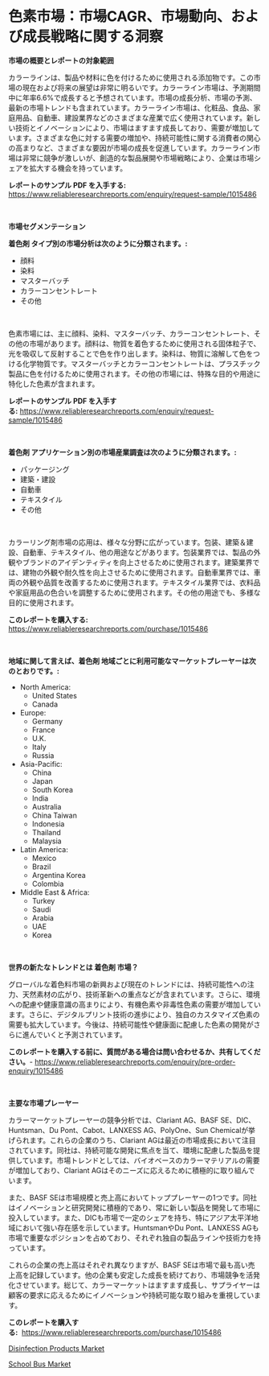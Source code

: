 <p><h1>色素市場：市場CAGR、市場動向、および成長戦略に関する洞察</h1></p><p><strong>市場の概要とレポートの対象範囲</strong></p>
<p><p>カラーラインは、製品や材料に色を付けるために使用される添加物です。この市場の現在および将来の展望は非常に明るいです。カラーライン市場は、予測期間中に年率6.6%で成長すると予想されています。市場の成長分析、市場の予測、最新の市場トレンドも含まれています。カラーライン市場は、化粧品、食品、家庭用品、自動車、建設業界などのさまざまな産業で広く使用されています。新しい技術とイノベーションにより、市場はますます成長しており、需要が増加しています。さまざまな色に対する需要の増加や、持続可能性に関する消費者の関心の高まりなど、さまざまな要因が市場の成長を促進しています。カラーライン市場は非常に競争が激しいが、創造的な製品展開や市場戦略により、企業は市場シェアを拡大する機会を持っています。</p></p>
<p><strong>レポートのサンプル PDF を入手する:</strong> <a href="https://www.reliableresearchreports.com/enquiry/request-sample/1015486">https://www.reliableresearchreports.com/enquiry/request-sample/1015486</a></p>
<p>&nbsp;</p>
<p><strong>市場セグメンテーション</strong></p>
<p><strong>着色剤 タイプ別の市場分析は次のように分類されます。:</strong></p>
<p><ul><li>顔料</li><li>染料</li><li>マスターバッチ</li><li>カラーコンセントレート</li><li>その他</li></ul></p>
<p>&nbsp;</p>
<p><p>色素市場には、主に顔料、染料、マスターバッチ、カラーコンセントレート、その他の市場があります。顔料は、物質を着色するために使用される固体粒子で、光を吸収して反射することで色を作り出します。染料は、物質に溶解して色をつける化学物質です。マスターバッチとカラーコンセントレートは、プラスチック製品に色を付けるために使用されます。その他の市場には、特殊な目的や用途に特化した色素が含まれます。</p></p>
<p><strong>レポートのサンプル PDF を入手する:</strong>&nbsp;<a href="https://www.reliableresearchreports.com/enquiry/request-sample/1015486">https://www.reliableresearchreports.com/enquiry/request-sample/1015486</a></p>
<p>&nbsp;</p>
<p><strong> 着色剤 アプリケーション別の市場産業調査は次のように分類されます。:</strong></p>
<p><ul><li>パッケージング</li><li>建築・建設</li><li>自動車</li><li>テキスタイル</li><li>その他</li></ul></p>
<p>&nbsp;</p>
<p><p>カラーリング剤市場の応用は、様々な分野に広がっています。包装、建築＆建設、自動車、テキスタイル、他の用途などがあります。包装業界では、製品の外観やブランドのアイデンティティを向上させるために使用されます。建築業界では、建物の外観や耐久性を向上させるために使用されます。自動車業界では、車両の外観や品質を改善するために使用されます。テキスタイル業界では、衣料品や家庭用品の色合いを調整するために使用されます。その他の用途でも、多様な目的に使用されます。</p></p>
<p><strong>このレポートを購入する:</strong>&nbsp; <a href="https://www.reliableresearchreports.com/purchase/1015486">https://www.reliableresearchreports.com/purchase/1015486</a></p>
<p>&nbsp;</p>
<p><strong>地域に関して言えば、着色剤 地域ごとに利用可能なマーケットプレーヤーは次のとおりです。:</strong></p>
<p><ul>
    <li>
        North America:
        <ul>
            <li>United States</li>
            <li>Canada</li>
        </ul>
    </li>
    <li>
        Europe:
        <ul>
            <li>Germany</li>
            <li>France</li>
            <li>U.K.</li>
            <li>Italy</li>
            <li>Russia</li>
        </ul>
    </li>
    <li>
        Asia-Pacific:
        <ul>
            <li>China</li>
            <li>Japan</li>
            <li>South Korea</li>
            <li>India</li>
            <li>Australia</li>
            <li>China Taiwan</li>
            <li>Indonesia</li>
            <li>Thailand</li>
            <li>Malaysia</li>
        </ul>
    </li>
    <li>
        Latin America:
        <ul>
            <li>Mexico</li>
            <li>Brazil</li>
            <li>Argentina Korea</li>
            <li>Colombia</li>
        </ul>
    </li>
    <li>
        Middle East & Africa:
        <ul>
            <li>Turkey</li>
            <li>Saudi</li>
            <li>Arabia</li>
            <li>UAE</li>
            <li>Korea</li>
        </ul>
    </li>
    </ul></p>
<p>&nbsp;</p>
<p><strong>世界の新たなトレンドとは 着色剤 市場？</strong></p>
<p><p>グローバルな着色料市場の新興および現在のトレンドには、持続可能性への注力、天然素材の広がり、技術革新への重点などが含まれています。さらに、環境への配慮や健康意識の高まりにより、有機色素や非毒性色素の需要が増加しています。さらに、デジタルプリント技術の進歩により、独自のカスタマイズ色素の需要も拡大しています。今後は、持続可能性や健康面に配慮した色素の開発がさらに進んでいくと予測されています。</p></p>
<p><strong>このレポートを購入する前に、質問がある場合は問い合わせるか、共有してください。</strong>- <a href="https://www.reliableresearchreports.com/enquiry/pre-order-enquiry/1015486">https://www.reliableresearchreports.com/enquiry/pre-order-enquiry/1015486</a></p>
<p>&nbsp;</p>
<p><strong>主要な市場プレーヤー</strong></p>
<p><p>カラーマーケットプレーヤーの競争分析では、Clariant AG、BASF SE、DIC、Huntsman、Du Pont、Cabot、LANXESS AG、PolyOne、Sun Chemicalが挙げられます。これらの企業のうち、Clariant AGは最近の市場成長において注目されています。同社は、持続可能な開発に焦点を当て、環境に配慮した製品を提供しています。市場トレンドとしては、バイオベースのカラーマテリアルの需要が増加しており、Clariant AGはそのニーズに応えるために積極的に取り組んでいます。</p><p>また、BASF SEは市場規模と売上高においてトッププレーヤーの1つです。同社はイノベーションと研究開発に積極的であり、常に新しい製品を開発して市場に投入しています。また、DICも市場で一定のシェアを持ち、特にアジア太平洋地域において強い存在感を示しています。HuntsmanやDu Pont、LANXESS AGも市場で重要なポジションを占めており、それぞれ独自の製品ラインや技術力を持っています。</p><p>これらの企業の売上高はそれぞれ異なりますが、BASF SEは市場で最も高い売上高を記録しています。他の企業も安定した成長を続けており、市場競争を活発化させています。総じて、カラーマーケットはますます成長し、サプライヤーは顧客の要求に応えるためにイノベーションや持続可能な取り組みを重視しています。</p></p>
<p><strong>このレポートを購入する:</strong>&nbsp;&nbsp;<a href="https://www.reliableresearchreports.com/purchase/1015486">https://www.reliableresearchreports.com/purchase/1015486</a></p>
<p><p><a href="https://github.com/Sarissaschmalingtr6fz2739/Market-Research-Report-List-1/blob/main/disinfection-products-market.md">Disinfection Products Market</a></p><p><a href="https://five-trouble-98a.notion.site/School-Bus-Market-Size-Global-Industry-Overview-Market-Segmentation-and-Forecast-2024-to-2031-8cc149c43763429baeab93e4022ad52a">School Bus Market</a></p></p>